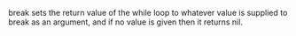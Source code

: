 break sets the return value of the while loop to whatever value is supplied to break as an argument, and if no value is given then it returns nil.